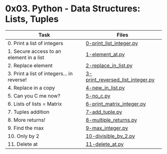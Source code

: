 # 0x03. Python - Data Structures: Lists, Tuples

|Task|Files|
|----|-----|
|0. Print a list of integers|[0-print_list_integer.py](./0-print_list_integer.py)|
|1. Secure access to an element in a list|[1-element_at.py](./1-element_at.py)|
|2. Replace element|[2-replace_in_list.py](./2-replace_in_list.py)|
|3. Print a list of integers... in reverse!|[3-print_reversed_list_integer.py](./3-print_reversed_list_integer.py)|
|4. Replace in a copy|[4-new_in_list.py](./4-new_in_list.py)|
|5. Can you C me now?|[5-no_c.py](./5-no_c.py)|
|6. Lists of lists = Matrix|[6-print_matrix_integer.py](./6-print_matrix_integer.py)|
|7. Tuples addition|[7-add_tuple.py](./7-add_tuple.py)|
|8. More returns!|[8-multiple_returns.py](./8-multiple_returns.py)|
|9. Find the max|[9-max_integer.py](./9-max_integer.py)|
|10. Only by 2|[10-divisible_by_2.py](./10-divisible_by_2.py)|
|11. Delete at|[11-delete_at.py](./11-delete_at.py)|


